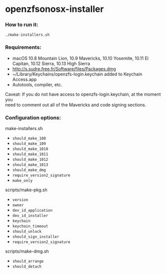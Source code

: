 openzfsonosx-installer
======================

### How to run it:
`./make-installers.sh`

### Requirements:
- macOS 10.8 Mountain Lion, 10.9 Mavericks, 10.10 Yosemite, 10.11 El Capitan, 10.12 Sierra, 10.13 High Sierra
- http://s.sudre.free.fr/Software/files/Packages.dmg
- ~/Library/Keychains/openzfs-login.keychain added to Keychain Access.app
- Autotools, compiler, etc.

Caveat: If you do not have access to openzfs-login.keychain, at the moment you  
need to comment out all of the Mavericks and code signing sections.  

### Configuration options:

make-installers.sh
- `should_make_108`
- `should_make_109`
- `should_make_1010`
- `should_make_1011`
- `should_make_1012`
- `should_make_1013`
- `should_make_dmg`
- `require_version2_signature`
- `make_only`

scripts/make-pkg.sh
- `version`
- `owner`
- `dev_id_application`
- `dev_id_installer`
- `keychain`
- `keychain_timeout`
- `should_unlock`
- `should_sign_installer`
- `require_version2_signature`

scripts/make-dmg.sh
- `should_arrange`
- `should_detach`
